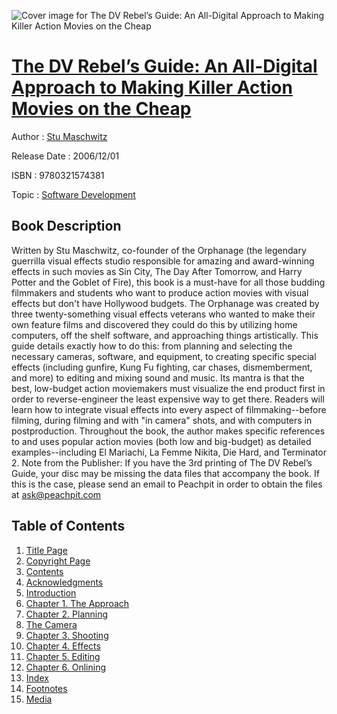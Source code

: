 ![Cover image for The DV Rebel’s Guide: An All-Digital Approach to Making Killer Action Movies on the Cheap](https://imgdetail.ebookreading.net/cover/cover/software_development/EB9780321574381.jpg)

[The DV Rebel’s Guide: An All-Digital Approach to Making Killer Action Movies on the Cheap](https://ebookreading.net/view/book/The+DV+Rebel%E2%80%99s+Guide%3A+An+All-Digital+Approach+to+Making+Killer+Action+Movies+on+the+Cheap-EB9780321574381_1.html "The DV Rebel’s Guide: An All-Digital Approach to Making Killer Action Movies on the Cheap")
====================================================================================================================

Author : [Stu Maschwitz](https://ebookreading.net/search/author/Stu+Maschwitz)

Release Date : 2006/12/01

ISBN : 9780321574381

Topic : [Software Development](https://ebookreading.net/search/category/software-development)

Book Description
-----------------

Written by Stu Maschwitz, co-founder of the Orphanage (the legendary guerrilla visual effects studio responsible for amazing and award-winning effects in such movies as Sin City, The Day After Tomorrow, and Harry Potter and the Goblet of Fire), this book is a must-have for all those budding filmmakers and students who want to produce action movies with visual effects but don't have Hollywood budgets. The Orphanage was created by three twenty-something visual effects veterans who wanted to make their own feature films and discovered they could do this by utilizing home computers, off the shelf software, and approaching things artistically. This guide details exactly how to do this: from planning and selecting the necessary cameras, software, and equipment, to creating specific special effects (including gunfire, Kung Fu fighting, car chases, dismemberment, and more) to editing and mixing sound and music. Its mantra is that the best, low-budget action moviemakers must visualize the end product first in order to reverse-engineer the least expensive way to get there. Readers will learn how to integrate visual effects into every aspect of filmmaking--before filming, during filming and with "in camera" shots, and with computers in postproduction. Throughout the book, the author makes specific references to and uses popular action movies (both low and big-budget) as detailed examples--including El Mariachi, La Femme Nikita, Die Hard, and Terminator 2. Note from the Publisher: If you have the 3rd printing of The DV Rebel’s Guide, your disc may be missing the data files that accompany the book. If this is the case, please send an email to Peachpit in order to obtain the files at ask@peachpit.com
              
Table of Contents
-----------------

1. [Title Page](https://ebookreading.net/view/book/The+DV+Rebel%E2%80%99s+Guide%3A+An+All-Digital+Approach+to+Making+Killer+Action+Movies+on+the+Cheap-EB9780321574381_2.html)
1. [Copyright Page](https://ebookreading.net/view/book/The+DV+Rebel%E2%80%99s+Guide%3A+An+All-Digital+Approach+to+Making+Killer+Action+Movies+on+the+Cheap-EB9780321574381_3.html)
1. [Contents](https://ebookreading.net/view/book/The+DV+Rebel%E2%80%99s+Guide%3A+An+All-Digital+Approach+to+Making+Killer+Action+Movies+on+the+Cheap-EB9780321574381_5.html)
1. [Acknowledgments](https://ebookreading.net/view/book/The+DV+Rebel%E2%80%99s+Guide%3A+An+All-Digital+Approach+to+Making+Killer+Action+Movies+on+the+Cheap-EB9780321574381_6.html)
1. [Introduction](https://ebookreading.net/view/book/The+DV+Rebel%E2%80%99s+Guide%3A+An+All-Digital+Approach+to+Making+Killer+Action+Movies+on+the+Cheap-EB9780321574381_7.html)
1. [Chapter 1. The Approach](https://ebookreading.net/view/book/The+DV+Rebel%E2%80%99s+Guide%3A+An+All-Digital+Approach+to+Making+Killer+Action+Movies+on+the+Cheap-EB9780321574381_8.html)
1. [Chapter 2. Planning](https://ebookreading.net/view/book/The+DV+Rebel%E2%80%99s+Guide%3A+An+All-Digital+Approach+to+Making+Killer+Action+Movies+on+the+Cheap-EB9780321574381_9.html)
1. [The Camera](https://ebookreading.net/view/book/The+DV+Rebel%E2%80%99s+Guide%3A+An+All-Digital+Approach+to+Making+Killer+Action+Movies+on+the+Cheap-EB9780321574381_10.html)
1. [Chapter 3. Shooting](https://ebookreading.net/view/book/The+DV+Rebel%E2%80%99s+Guide%3A+An+All-Digital+Approach+to+Making+Killer+Action+Movies+on+the+Cheap-EB9780321574381_11.html)
1. [Chapter 4. Effects](https://ebookreading.net/view/book/The+DV+Rebel%E2%80%99s+Guide%3A+An+All-Digital+Approach+to+Making+Killer+Action+Movies+on+the+Cheap-EB9780321574381_12.html)
1. [Chapter 5. Editing](https://ebookreading.net/view/book/The+DV+Rebel%E2%80%99s+Guide%3A+An+All-Digital+Approach+to+Making+Killer+Action+Movies+on+the+Cheap-EB9780321574381_13.html)
1. [Chapter 6. Onlining](https://ebookreading.net/view/book/The+DV+Rebel%E2%80%99s+Guide%3A+An+All-Digital+Approach+to+Making+Killer+Action+Movies+on+the+Cheap-EB9780321574381_14.html)
1. [Index](https://ebookreading.net/view/book/The+DV+Rebel%E2%80%99s+Guide%3A+An+All-Digital+Approach+to+Making+Killer+Action+Movies+on+the+Cheap-EB9780321574381_15.html)
1. [Footnotes](https://ebookreading.net/view/book/The+DV+Rebel%E2%80%99s+Guide%3A+An+All-Digital+Approach+to+Making+Killer+Action+Movies+on+the+Cheap-EB9780321574381_16.html)
1. [Media](https://ebookreading.net/view/book/The+DV+Rebel%E2%80%99s+Guide%3A+An+All-Digital+Approach+to+Making+Killer+Action+Movies+on+the+Cheap-EB9780321574381_17.html)
